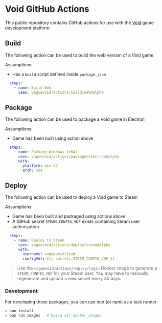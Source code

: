 # Void GitHub Actions

This public repository contains GitHub actions for use with the [Void](https://void.dev) game development platform

## Build

The following action can be used to build the web version of a Void game.

Assumptions:
  * Has a `build` script defined inside `package.json`

```yaml
  steps:
    - name: Build Web
      uses: vaguevoid/actions/build/web@alpha
```

## Package

The following action can be used to package a Void game in Electron

Assumptions
  * Game has been built using action above

```yaml
  steps:
    - name: Package Windows (x64)
      uses: vaguevoid/actions/package/electron@alpha
      with:
        platform: win-32
        arch: x64
```

## Deploy

The following action can be used to deploy a Void game to Steam

Assumptions
  * Game has been built and packaged using actions above
  * A GitHub secret `STEAM_CONFIG_VDF` exists containing Steam user authorization

```yaml
  steps:
    - name: Deploy to Steam
      uses: vaguevoid/actions/deploy/steam@alpha
      with:
        username: vaguevoidcloud
        configVdf: ${{ secrets.STEAM_CONFIG_VDF }}
```

> Use the `vaguevoid/actions/deploy/login` Docker image to generate a `STEAM_CONFIG_VDF` for your
Steam user. You may have to manually regenerate and upload a new secret every 30 days.


### Development

For developing these packages, you can use bun (or npm) as a task runner

```bash
> bun install
> bun run images   # build all docker images
```
